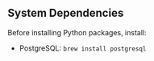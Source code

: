 ## System Dependencies

Before installing Python packages, install:

- PostgreSQL: `brew install postgresql`

